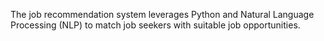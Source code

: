 The job recommendation system leverages Python and Natural Language Processing (NLP) to match job seekers with suitable job opportunities. 
